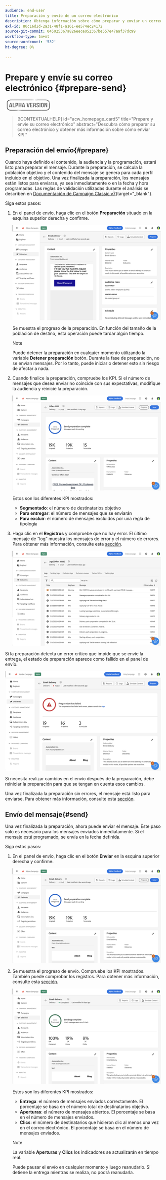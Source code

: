 ```yaml
---
audience: end-user
title: Preparación y envío de un correo electrónico
description: Obtenga información sobre cómo preparar y enviar un correo electrónico con la interfaz de usuario web de Campaign
exl-id: 80c16d2d-2a31-48f1-a161-ee574ec24172
source-git-commit: 045025367a826eece052367be557e47aaf37dc99
workflow-type: tm+mt
source-wordcount: '532'
ht-degree: 8%

---
```


# Prepare y envíe su correo electrónico {#prepare-send}

![](../assets/do-not-localize/badge.png)

>[!CONTEXTUALHELP]
>id="acw_homepage_card5"
>title="Prepare y envíe su correo electrónico"
>abstract="Descubra cómo preparar su correo electrónico y obtener más información sobre cómo enviar KPI."

<!--

	show how to prepare and send the email + the live kpis in the dashboard

like acc when preparation, target calculated then send
real time KPIs, not in AJO. similar to ACS.
exclusion logs, causes
-->

<!--
send also KPIs
-->

## Preparación del envío{#prepare}

Cuando haya definido el contenido, la audiencia y la programación, estará listo para preparar el mensaje. Durante la preparación, se calcula la población objetivo y el contenido del mensaje se genera para cada perfil incluido en el objetivo. Una vez finalizada la preparación, los mensajes están listos para enviarse, ya sea inmediatamente o en la fecha y hora programadas. Las reglas de validación utilizadas durante el análisis se describen en [Documentación de Campaign Classic v7](https://experienceleague.adobe.com/docs/campaign-classic/using/sending-messages/key-steps-when-creating-a-delivery/steps-validating-the-delivery.html#validation-process-with-typologies){target="_blank"}.

Siga estos pasos:

1. En el panel de envío, haga clic en el botón **Preparación** situado en la esquina superior derecha y confirme.

   ![](assets/prepare.png)

   Se muestra el progreso de la preparación. En función del tamaño de la población de destino, esta operación puede tardar algún tiempo.

   >[!NOTE]
   >
   >Puede detener la preparación en cualquier momento utilizando la variable **Detener preparación** botón. Durante la fase de preparación, no se envían mensajes. Por lo tanto, puede iniciar o detener esto sin riesgo de afectar a nada.

1. Cuando finalice la preparación, compruebe los KPI. Si el número de mensajes que desea enviar no coincide con sus expectativas, modifique la audiencia y reinicie la preparación.

   ![](assets/prepare2.png)

   Estos son los diferentes KPI mostrados:

   * **Segmentado**: el número de destinatarios objetivo
   * **Para entregar**: el número de mensajes que se enviarán
   * **Para excluir**: el número de mensajes excluidos por una regla de tipología

1. Haga clic en el **Registros** y compruebe que no hay error. El último mensaje de “log” muestra los mensajes de error y el número de errores. Para obtener más información, consulte esta [sección](delivery-logs.md).

   ![](assets/prepare-logs.png)

Si la preparación detecta un error crítico que impide que se envíe la entrega, el estado de preparación aparece como fallido en el panel de envío.

![](assets/prepare-error.png)

Si necesita realizar cambios en el envío después de la preparación, debe reiniciar la preparación para que se tengan en cuenta esos cambios.

Una vez finalizada la preparación sin errores, el mensaje está listo para enviarse. Para obtener más información, consulte esta [sección](#send).

## Envío del mensaje{#send}

Una vez finalizada la preparación, ahora puede enviar el mensaje. Este paso solo es necesario para los mensajes enviados inmediatamente. Si el mensaje está programado, se envía en la fecha definida.

Siga estos pasos:

1. En el panel de envío, haga clic en el botón **Enviar** en la esquina superior derecha y confirme.

   ![](assets/send.png)

1. Se muestra el progreso de envío. Compruebe los KPI mostrados. También puede comprobar los registros. Para obtener más información, consulte esta [sección](delivery-logs.md).

   ![](assets/send2.png)

   Estos son los diferentes KPI mostrados:

   * **Entrega**: el número de mensajes enviados correctamente. El porcentaje se basa en el número total de destinatarios objetivo.
   * **Aperturas**: el número de mensajes abiertos. El porcentaje se basa en el número de mensajes enviados.
   * **Clics**: el número de destinatarios que hicieron clic al menos una vez en el correo electrónico. El porcentaje se basa en el número de mensajes enviados.

   >[!NOTE]
   >
   >La variable **Aperturas** y **Clics** los indicadores se actualizarán en tiempo real.

   Puede pausar el envío en cualquier momento y luego reanudarlo. Si detiene la entrega mientras se realiza, no podrá reanudarla.
